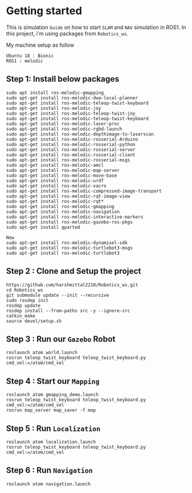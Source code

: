 # Getting started

This is simulation `Guide` on how to start `SLAM` and `NAV` simulation in ROS1.
In this project, i'm using packages from `Robotics_ws`.

My machine setup as follow
```
Ubuntu 18 : Bionic
ROS1 : melodic
```

## Step 1: Install below packages
```
sudo apt install ros-melodic-gmapping
sudo apt-get install ros-melodic-dwa-local-planner
sudo apt-get install ros-melodic-teleop-twist-keyboard
sudo apt-get install ros-melodic-joy 
sudo apt-get install ros-melodic-teleop-twist-joy
sudo apt-get install ros-melodic-teleop-twist-keyboard
sudo apt-get install ros-melodic-laser-proc
sudo apt-get install ros-melodic-rgbd-launch
sudo apt-get install ros-melodic-depthimage-to-laserscan
sudo apt-get install ros-melodic-rosserial-Arduino
sudo apt-get install ros-melodic-rosserial-python
sudo apt-get install ros-melodic-rosserial-server
sudo apt-get install ros-melodic-rosserial-client
sudo apt-get install ros-melodic-rosserial-msgs
sudo apt-get install ros-melodic-amcl
sudo apt-get install ros-melodic-map-server
sudo apt-get install ros-melodic-move-base
sudo apt-get install ros-melodic-urdf
sudo apt-get install ros-melodic-xacro
sudo apt-get install ros-melodic-compressed-image-transport
sudo apt-get install ros-melodic-rqt-image-view
sudo apt-get install ros-melodic-rqt*
sudo apt-get install ros-melodic-gmapping
sudo apt-get install ros-melodic-navigation
sudo apt-get install ros-melodic-interactive-markers
sudo apt-get install ros-melodic-gazebo-ros-pkgs
sudo apt-get install gparted

New
sudo apt-get install ros-melodic-dynamixel-sdk
sudo apt-get install ros-melodic-turtlebot3-msgs
sudo apt-get install ros-melodic-turtlebot3
```

## Step 2 : Clone and Setup the project
```
https://github.com/harshmittal2210/Robotics_ws.git
cd Robotics_ws
git submodule update --init --recursive
sudo rosdep init
rosdep update
rosdep install --from-paths src -y --ignore-src
catkin_make
source devel/setup.sh
```

## Step 3 : Run our `Gazebo` Robot
```
roslaunch atom world.launch
rosrun teleop_twist_keyboard teleop_twist_keyboard.py cmd_vel:=/atom/cmd_vel
```

## Step 4 : Start our `Mapping`
```
roslaunch atom gmapping_demo.launch
rosrun teleop_twist_keyboard teleop_twist_keyboard.py cmd_vel:=/atom/cmd_vel
rosrun map_server map_saver -f map
```

## Step 5 : Run `Localization`
```
roslaunch atom localization.launch
rosrun teleop_twist_keyboard teleop_twist_keyboard.py cmd_vel:=/atom/cmd_vel
```

## Step 6 : Run `Navigation`
```
roslaunch atom navigation.launch
```









